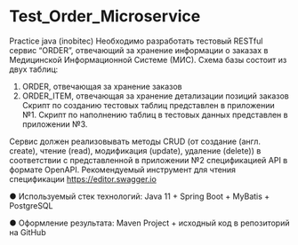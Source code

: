 # Test_Order_Microservice
Practice java (inobitec)
Необходимо разработать тестовый RESTful сервис “ORDER”, отвечающий за хранение
информации о заказах в Медицинской Информационной Системе (МИС). Схема базы
состоит из двух таблиц:
1. ORDER, отвечающая за хранение заказов
2. ORDER_ITEM, отвечающая за хранение детализации позиций заказов
Скрипт по созданию тестовых таблиц представлен в приложении №1. Скрипт по наполнению таблиц в тестовых данных представлен в приложении №3.

Сервис должен реализовывать методы CRUD (от создание (англ. create), чтение (read), модификация (update), удаление (delete)) в соответствии с представленной в
приложении №2 спецификацией API в формате OpenAPI. Рекомендуемый инструмент для чтения спецификации https://editor.swagger.io 

● Используемый стек технологий: Java 11 + Spring Boot + MyBatis + PostgreSQL 

● Оформление результата: Maven Project + исходный код в репозиторий на GitHub
